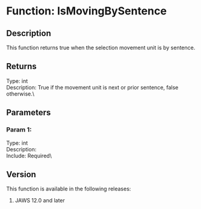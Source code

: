 # Function: IsMovingBySentence

## Description

This function returns true when the selection movement unit is by
sentence.

## Returns

Type: int\
Description: True if the movement unit is next or prior sentence, false
otherwise.\

## Parameters

### Param 1:

Type: int\
Description:\
Include: Required\

## Version

This function is available in the following releases:

1.  JAWS 12.0 and later
